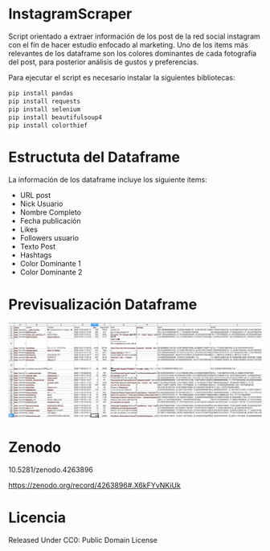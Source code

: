 # InstagramScraper



Script orientado a extraer información de los post de la red social instagram con el fin de hacer estudio enfocado al marketing. Uno de los items más relevantes
de los dataframe son los colores dominantes de cada fotografía del post, para posterior análisis de gustos y preferencias.

Para ejecutar el script es necesario instalar la siguientes bibliotecas:
```
pip install pandas
pip install requests
pip install selenium
pip install beautifulsoup4
pip install colorthief
```

# Estructuta del Dataframe

La información de los dataframe incluye los siguiente items:
- URL post
- Nick Usuario
- Nombre Completo
- Fecha publicación
- Likes
- Followers usuario
- Texto Post
- Hashtags
- Color Dominante 1
- Color Dominante 2

# Previsualización Dataframe

<p align="center">
  <img src="Dataframe.jpg">
</p>

# Zenodo

10.5281/zenodo.4263896

https://zenodo.org/record/4263896#.X6kFYvNKiUk

# Licencia

Released Under CC0: Public Domain License

